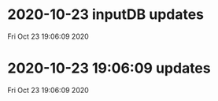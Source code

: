 
# 2020-10-23 inputDB updates 
 Fri Oct 23 19:06:09 2020 


# 2020-10-23 19:06:09 updates 
 Fri Oct 23 19:06:09 2020 

